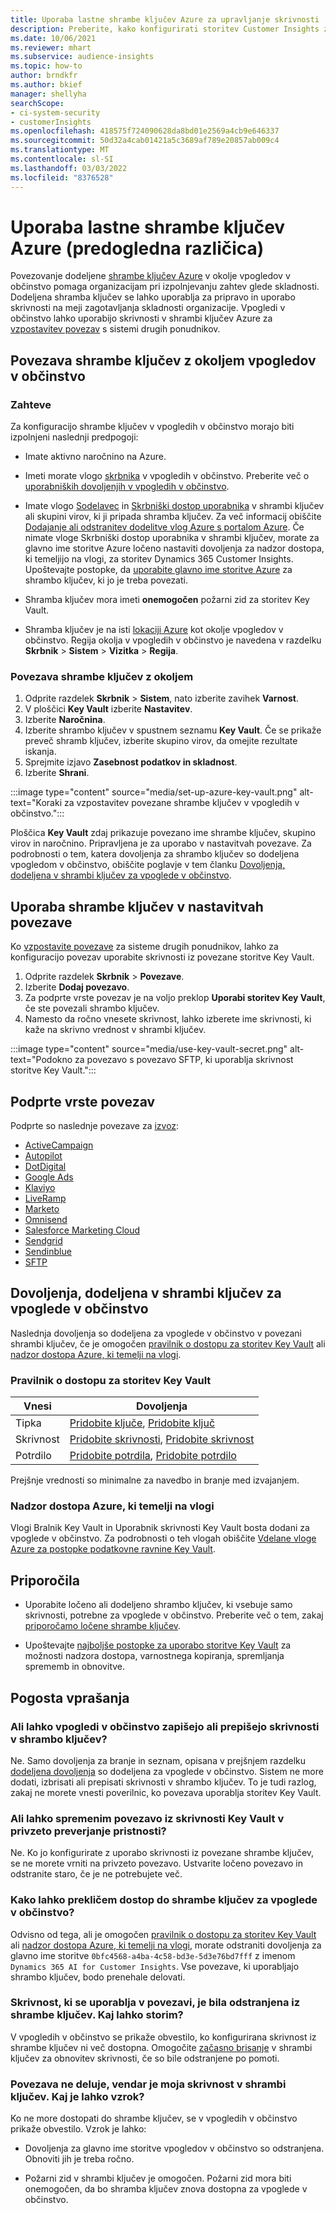 ```yaml
---
title: Uporaba lastne shrambe ključev Azure za upravljanje skrivnosti
description: Preberite, kako konfigurirati storitev Customer Insights za uporabo lastne shrambe ključev Azure.
ms.date: 10/06/2021
ms.reviewer: mhart
ms.subservice: audience-insights
ms.topic: how-to
author: brndkfr
ms.author: bkief
manager: shellyha
searchScope:
- ci-system-security
- customerInsights
ms.openlocfilehash: 418575f724090628da8bd01e2569a4cb9e646337
ms.sourcegitcommit: 50d32a4cab01421a5c3689af789e20857ab009c4
ms.translationtype: MT
ms.contentlocale: sl-SI
ms.lasthandoff: 03/03/2022
ms.locfileid: "8376528"
---
```

# <a name="bring-your-own-azure-key-vault-preview"></a>Uporaba lastne shrambe ključev Azure (predogledna različica)

Povezovanje dodeljene [shrambe ključev Azure](/azure/key-vault/general/basic-concepts) v okolje vpogledov v občinstvo pomaga organizacijam pri izpolnjevanju zahtev glede skladnosti.
Dodeljena shramba ključev se lahko uporablja za pripravo in uporabo skrivnosti na meji zagotavljanja skladnosti organizacije. Vpogledi v občinstvo lahko uporabijo skrivnosti v shrambi ključev Azure za [vzpostavitev povezav](connections.md) s sistemi drugih ponudnikov.

## <a name="link-the-key-vault-to-the-audience-insights-environment"></a>Povezava shrambe ključev z okoljem vpogledov v občinstvo

### <a name="prerequisites"></a>Zahteve

Za konfiguracijo shrambe ključev v vpogledih v občinstvo morajo biti izpolnjeni naslednji predpogoji:

- Imate aktivno naročnino na Azure.

- Imeti morate vlogo [skrbnika](permissions.md#admin) v vpogledih v občinstvo. Preberite več o [uporabniških dovoljenjih v vpogledih v občinstvo](permissions.md#assign-roles-and-permissions).

- Imate vlogo [Sodelavec](/azure/role-based-access-control/built-in-roles#contributor) in [Skrbniški dostop uporabnika](/azure/role-based-access-control/built-in-roles#user-access-administrator) v shrambi ključev ali skupini virov, ki ji pripada shramba ključev. Za več informacij obiščite [Dodajanje ali odstranitev dodelitve vlog Azure s portalom Azure](/azure/role-based-access-control/role-assignments-portal). Če nimate vloge Skrbniški dostop uporabnika v shrambi ključev, morate za glavno ime storitve Azure ločeno nastaviti dovoljenja za nadzor dostopa, ki temeljijo na vlogi, za storitev Dynamics 365 Customer Insights. Upoštevajte postopke, da [uporabite glavno ime storitve Azure](connect-service-principal.md) za shrambo ključev, ki jo je treba povezati.

- Shramba ključev mora imeti **onemogočen** požarni zid za storitev Key Vault.

- Shramba ključev je na isti [lokaciji Azure](https://azure.microsoft.com/global-infrastructure/geographies/#overview) kot okolje vpogledov v občinstvo. Regija okolja v vpogledih v občinstvo je navedena v razdelku **Skrbnik** > **Sistem** > **Vizitka** > **Regija**.

### <a name="link-a-key-vault-to-the-environment"></a>Povezava shrambe ključev z okoljem

1. Odprite razdelek **Skrbnik** > **Sistem**, nato izberite zavihek **Varnost**.
1. V ploščici **Key Vault** izberite **Nastavitev**.
1. Izberite **Naročnina**.
1. Izberite shrambo ključev v spustnem seznamu **Key Vault**. Če se prikaže preveč shramb ključev, izberite skupino virov, da omejite rezultate iskanja.
1. Sprejmite izjavo **Zasebnost podatkov in skladnost**.
1. Izberite **Shrani**.

:::image type="content" source="media/set-up-azure-key-vault.png" alt-text="Koraki za vzpostavitev povezane shrambe ključev v vpogledih v občinstvo.":::

Ploščica **Key Vault** zdaj prikazuje povezano ime shrambe ključev, skupino virov in naročnino. Pripravljena je za uporabo v nastavitvah povezave.
Za podrobnosti o tem, katera dovoljenja za shrambo ključev so dodeljena vpogledom v občinstvo, obiščite poglavje v tem članku [Dovoljenja, dodeljena v shrambi ključev za vpoglede v občinstvo](#permissions-granted-on-the-key-vault-to-audience-insights).

## <a name="use-the-key-vault-in-the-connection-setup"></a>Uporaba shrambe ključev v nastavitvah povezave

Ko [vzpostavite povezave](connections.md) za sisteme drugih ponudnikov, lahko za konfiguracijo povezav uporabite skrivnosti iz povezane storitve Key Vault.

1. Odprite razdelek **Skrbnik** > **Povezave**.
1. Izberite **Dodaj povezavo**.
1. Za podprte vrste povezav je na voljo preklop **Uporabi storitev Key Vault**, če ste povezali shrambo ključev.
1. Namesto da ročno vnesete skrivnost, lahko izberete ime skrivnosti, ki kaže na skrivno vrednost v shrambi ključev.

:::image type="content" source="media/use-key-vault-secret.png" alt-text="Podokno za povezavo s povezavo SFTP, ki uporablja skrivnost storitve Key Vault.":::

## <a name="supported-connection-types"></a>Podprte vrste povezav

Podprte so naslednje povezave za [izvoz](export-destinations.md):

* [ActiveCampaign](export-active-campaign.md)
* [Autopilot](export-autopilot.md)
* [DotDigital](export-dotdigital.md)
* [Google Ads](export-google-ads.md)
* [Klaviyo](export-klaviyo.md)
* [LiveRamp](export-liveramp.md)
* [Marketo](export-marketo.md)
* [Omnisend](export-omnisend.md)
* [Salesforce Marketing Cloud](export-salesforce.md)
* [Sendgrid](export-sendgrid.md)
* [Sendinblue](export-sendinblue.md)
* [SFTP](export-sftp.md)

## <a name="permissions-granted-on-the-key-vault-to-audience-insights"></a>Dovoljenja, dodeljena v shrambi ključev za vpoglede v občinstvo

Naslednja dovoljenja so dodeljena za vpoglede v občinstvo v povezani shrambi ključev, če je omogočen [pravilnik o dostopu za storitev Key Vault](/azure/key-vault/general/assign-access-policy?tabs=azure-portal) ali [nadzor dostopa Azure, ki temelji na vlogi](/azure/key-vault/general/rbac-guide?tabs=azure-cli).

### <a name="key-vault-access-policy"></a>Pravilnik o dostopu za storitev Key Vault

| Vnesi        | Dovoljenja          |
| ----------- | -------------------- |
| Tipka         | [Pridobite ključe](/rest/api/keyvault/get-keys), [Pridobite ključ](/rest/api/keyvault/get-key)                                 |
| Skrivnost      | [Pridobite skrivnosti](/rest/api/keyvault/get-secrets), [Pridobite skrivnost](/rest/api/keyvault/get-secret)                     |
| Potrdilo | [Pridobite potrdila](/rest/api/keyvault/get-certificates), [Pridobite potrdilo](/rest/api/keyvault/get-certificate) |

Prejšnje vrednosti so minimalne za navedbo in branje med izvajanjem.

### <a name="azure-role-based-access-control"></a>Nadzor dostopa Azure, ki temelji na vlogi

Vlogi Bralnik Key Vault in Uporabnik skrivnosti Key Vault bosta dodani za vpoglede v občinstvo. Za podrobnosti o teh vlogah obiščite [Vdelane vloge Azure za postopke podatkovne ravnine Key Vault](/azure/key-vault/general/rbac-guide?tabs=azure-cli).

## <a name="recommendations"></a>Priporočila

- Uporabite ločeno ali dodeljeno shrambo ključev, ki vsebuje samo skrivnosti, potrebne za vpoglede v občinstvo. Preberite več o tem, zakaj [priporočamo ločene shrambe ključev](/azure/key-vault/general/best-practices#why-we-recommend-separate-key-vaults).

- Upoštevajte [najboljše postopke za uporabo storitve Key Vault](/azure/key-vault/general/best-practices#turn-on-logging) za možnosti nadzora dostopa, varnostnega kopiranja, spremljanja sprememb in obnovitve.

## <a name="frequently-asked-questions"></a>Pogosta vprašanja

### <a name="can-audience-insights-write-secrets-or-overwrite-secrets-into-the-key-vault"></a>Ali lahko vpogledi v občinstvo zapišejo ali prepišejo skrivnosti v shrambo ključev?

Ne. Samo dovoljenja za branje in seznam, opisana v prejšnjem razdelku [dodeljena dovoljenja](#permissions-granted-on-the-key-vault-to-audience-insights) so dodeljena za vpoglede v občinstvo. Sistem ne more dodati, izbrisati ali prepisati skrivnosti v shrambo ključev. To je tudi razlog, zakaj ne morete vnesti poverilnic, ko povezava uporablja storitev Key Vault.

### <a name="can-i-change-a-connection-from-using-key-vault-secrets-to-default-authentication"></a>Ali lahko spremenim povezavo iz skrivnosti Key Vault v privzeto preverjanje pristnosti?

Ne. Ko jo konfigurirate z uporabo skrivnosti iz povezane shrambe ključev, se ne morete vrniti na privzeto povezavo. Ustvarite ločeno povezavo in odstranite staro, če je ne potrebujete več.

### <a name="how-can-i-revoke-access-to-a-key-vault-for-audience-insights"></a>Kako lahko prekličem dostop do shrambe ključev za vpoglede v občinstvo?

Odvisno od tega, ali je omogočen [pravilnik o dostopu za storitev Key Vault](/azure/key-vault/general/assign-access-policy?tabs=azure-portal) ali [nadzor dostopa Azure, ki temelji na vlogi](/azure/key-vault/general/rbac-guide?tabs=azure-cli), morate odstraniti dovoljenja za glavno ime storitve `0bfc4568-a4ba-4c58-bd3e-5d3e76bd7fff` z imenom `Dynamics 365 AI for Customer Insights`. Vse povezave, ki uporabljajo shrambo ključev, bodo prenehale delovati.

### <a name="a-secret-thats-used-in-a-connection-got-removed-from-the-key-vault-what-can-i-do"></a>Skrivnost, ki se uporablja v povezavi, je bila odstranjena iz shrambe ključev. Kaj lahko storim?

V vpogledih v občinstvo se prikaže obvestilo, ko konfigurirana skrivnost iz shrambe ključev ni več dostopna. Omogočite [začasno brisanje](/azure/key-vault/general/soft-delete-overview) v shrambi ključev za obnovitev skrivnosti, če so bile odstranjene po pomoti.

### <a name="a-connection-doesnt-work-but-my-secret-is-in-the-key-vault-what-might-be-the-cause"></a>Povezava ne deluje, vendar je moja skrivnost v shrambi ključev. Kaj je lahko vzrok?

Ko ne more dostopati do shrambe ključev, se v vpogledih v občinstvo prikaže obvestilo. Vzrok je lahko:

- Dovoljenja za glavno ime storitve vpogledov v občinstvo so odstranjena. Obnoviti jih je treba ročno.

- Požarni zid v shrambi ključev je omogočen. Požarni zid mora biti onemogočen, da bo shramba ključev znova dostopna za vpoglede v občinstvo.
